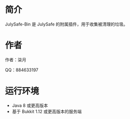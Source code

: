 # 简介

JulySafe-Bin 是 JulySafe 的附属插件，用于收集被清理的垃圾。

# 作者

作者：柒月

QQ：884633197

# 运行环境

* Java 8 或更高版本
* 基于 Bukkit 1.12 或更高版本的服务端
